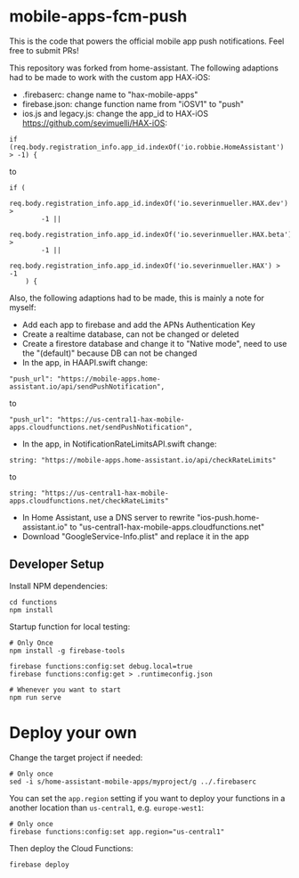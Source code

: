 # mobile-apps-fcm-push

This is the code that powers the official mobile app push notifications. Feel free to submit PRs!

This repository was forked from home-assistant. The following adaptions had to be made to work with the custom app HAX-iOS:

- .firebaserc: change name to "hax-mobile-apps"
- firebase.json: change function name from "iOSV1" to "push"
- ios.js and legacy.js: change the app_id to HAX-iOS https://github.com/sevimuelli/HAX-iOS:
```
if (req.body.registration_info.app_id.indexOf('io.robbie.HomeAssistant') > -1) {
```
to
```
if (
      req.body.registration_info.app_id.indexOf('io.severinmueller.HAX.dev') >
        -1 ||
      req.body.registration_info.app_id.indexOf('io.severinmueller.HAX.beta') >
        -1 ||
      req.body.registration_info.app_id.indexOf('io.severinmueller.HAX') > -1
    ) {
```

Also, the following adaptions had to be made, this is mainly a note for myself:
- Add each app to firebase and add the APNs Authentication Key
- Create a realtime database, can not be changed or deleted
- Create a firestore database and change it to "Native mode", need to use the "(default)" because DB can not be changed
- In the app, in HAAPI.swift change:
```
"push_url": "https://mobile-apps.home-assistant.io/api/sendPushNotification",
```
to
```
"push_url": "https://us-central1-hax-mobile-apps.cloudfunctions.net/sendPushNotification",
```
- In the app, in NotificationRateLimitsAPI.swift change:
```
string: "https://mobile-apps.home-assistant.io/api/checkRateLimits"
```
to
```
string: "https://us-central1-hax-mobile-apps.cloudfunctions.net/checkRateLimits"
```
- In Home Assistant, use a DNS server to rewrite "ios-push.home-assistant.io" to "us-central1-hax-mobile-apps.cloudfunctions.net"
- Download "GoogleService-Info.plist" and replace it in the app


## Developer Setup

Install NPM dependencies:

```
cd functions
npm install
```

Startup function for local testing:

```
# Only Once
npm install -g firebase-tools

firebase functions:config:set debug.local=true
firebase functions:config:get > .runtimeconfig.json

# Whenever you want to start
npm run serve
```

# Deploy your own

Change the target project if needed:

```
# Only once
sed -i s/home-assistant-mobile-apps/myproject/g ../.firebaserc
```

You can set the `app.region` setting if you want to deploy your functions in a another location than `us-central1`, e.g. `europe-west1`:

```
# Only once
firebase functions:config:set app.region="us-central1"
```

Then deploy the Cloud Functions:

```
firebase deploy
```
